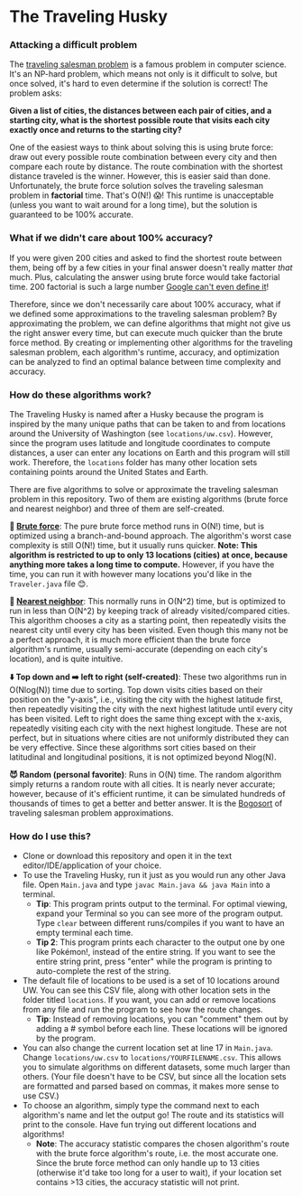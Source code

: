 # The Traveling Husky

### Attacking a difficult problem

The [traveling salesman problem](https://en.wikipedia.org/wiki/Travelling_salesman_problem) is a famous problem in computer
science. It's an NP-hard problem, which means not only is it difficult to solve, but once solved, it's hard to even determine if the solution is correct!
The problem asks:

**Given a list of cities, the distances between each pair of cities, and a starting city, what is the shortest possible route that visits each city exactly once and returns to the starting city?**

One of the easiest ways to think about solving this is using brute force: draw out every possible route combination between every 
city and then compare each route by distance. The route combination with the shortest distance traveled is the winner. However, this 
is easier said than done. Unfortunately, the brute force solution solves the traveling salesman problem in **factorial** time. 
That's O(N!) 😱! This runtime is unacceptable (unless you want to wait around for a long time), but the solution is guaranteed to 
be 100% accurate.

### What if we didn't care about 100% accuracy? 

If you were given 200 cities and asked to find the shortest route between them, being off by a few cities in your final answer doesn't really matter *that* much. Plus, calculating the answer using brute force would take factorial time. 200 factorial is such a large number [Google can't even define it](https://www.google.com/search?q=200!&rlz=1C1CHBF_enUS852US852&oq=200!)!

Therefore, since we don't necessarily care about 100% accuracy, what if we defined some approximations to the traveling salesman
problem? By approximating the problem, we can define algorithms that might not give us the right answer every time, but can execute
much quicker than the brute force method. By creating or implementing other algorithms for the
traveling salesman problem, each algorithm's runtime, accuracy, and optimization can be analyzed to find an optimal balance between
time complexity and accuracy.

### How do these algorithms work?

The Traveling Husky is named after a Husky because the program is inspired by the many unique paths that can be taken to and from locations around the University of Washington (see `locations/uw.csv`). However, since the program uses latitude and longitude coordinates to compute distances, a user can enter any locations on Earth and this program will still work. Therefore, the `locations` folder has many other location sets containing points around the United States and Earth.

There are five algorithms to solve or approximate the traveling salesman problem in this repository. 
Two of them are existing algorithms (brute force and nearest neighbor) and three of them are self-created.

**💪 [Brute force](https://en.wikipedia.org/wiki/Travelling_salesman_problem#Exact_algorithms)**: The pure brute force method runs in O(N!) time, but is optimized using a branch-and-bound 
approach. The algorithm's worst case complexity is still O(N!) time, but it usually runs quicker. 
**Note: This algorithm is restricted to up to only 13 locations (cities) at once, because anything more takes a long time to compute.**
However, if you have the time, you can run it with however many locations you'd like in the `Traveler.java` file 😊.

**👀 [Nearest neighbor](https://en.wikipedia.org/wiki/Nearest_neighbor_search)**: This normally runs in O(N^2) time, but is optimized to run in less than O(N^2) by keeping track of already visited/compared cities. This algorithm chooses a city as a starting point, then repeatedly visits
the nearest city until every city has been visited. Even though this many not be a perfect approach, it is much more efficient
than the brute force algorithm's runtime, usually semi-accurate (depending on each city's location), and is quite intuitive.

**⬇️ Top down and ➡️ left to right (self-created)**: These two algorithms run in O(Nlog(N)) time due to sorting. Top down visits cities based on their
position on the "y-axis", i.e., visiting the city with the highest latitude first, then repeatedly visiting the city with the
next highest latitude until every city has been visited. Left to right does the same thing except with the x-axis, repeatedly
visiting each city with the next highest longitude. These are not perfect, but in situations where cities are not uniformly distributed
they can be very effective. Since these algorithms sort cities based on their latitudinal and longitudinal positions, it is not 
optimized beyond Nlog(N).

**😈 Random (personal favorite)**: Runs in O(N) time. The random algorithm simply returns a random route with all cities.
It is nearly never accurate; however, because of it's efficient runtime, it can be simulated hundreds of thousands of times to get
a better and better answer. It is the [Bogosort](https://en.wikipedia.org/wiki/Bogosort) of traveling salesman problem approximations.

### How do I use this?

- Clone or download this repository and open it in the text editor/IDE/application of your choice.
- To use the Traveling Husky, run it just as you would run any other Java file. Open `Main.java` and type `javac Main.java && java Main` into a terminal.
    - **Tip**: This program prints output to the terminal. For optimal viewing, expand your Terminal so you can see more of the program output. Type `clear` between different runs/compiles if you want to have an empty terminal each time.
    - **Tip 2**: This program prints each character to the output one by one like Pokémon!, instead of the entire string. 
      If you want to see the entire string print, press "enter" while the program is printing to auto-complete the rest of the string.
- The default file of locations to be used is a set of 10 locations around UW. You can see this CSV file, along with other location
  sets in the folder titled `locations`. If you want, you can add or remove locations from any file and run the program to see 
  how the route changes.
    - **Tip**: Instead of removing locations, you can "comment" them out by adding a # symbol before each line. These locations will be
      ignored by the program.
- You can also change the current location set at line 17 in `Main.java`. Change `locations/uw.csv` to `locations/YOURFILENAME.csv`.
  This allows you to simulate algorithms on different datasets, some much larger than others. (Your file doesn't have to be CSV,
  but since all the location sets are formatted and parsed based on commas, it makes more sense to use CSV.)
- To choose an algorithm, simply type the command next to each algorithm's name and let the output go! The route and its statistics
  will print to the console. Have fun trying out different locations and algorithms!
  - **Note**: The accuracy statistic compares the chosen algorithm's route with the brute force algorithm's route, i.e. the most accurate one.
  Since the brute force method can only handle up to 13 cities (otherwise it'd take too long for a user to wait), if your location set
  contains >13 cities, the accuracy statistic will not print.
